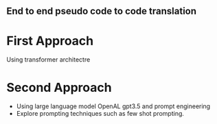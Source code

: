 ## End to end pseudo code to code translation

# First Approach
  Using transformer architectre

# Second Approach
- Using large language model OpenAL gpt3.5 and prompt engineering
- Explore prompting techniques such as few shot prompting.
  
